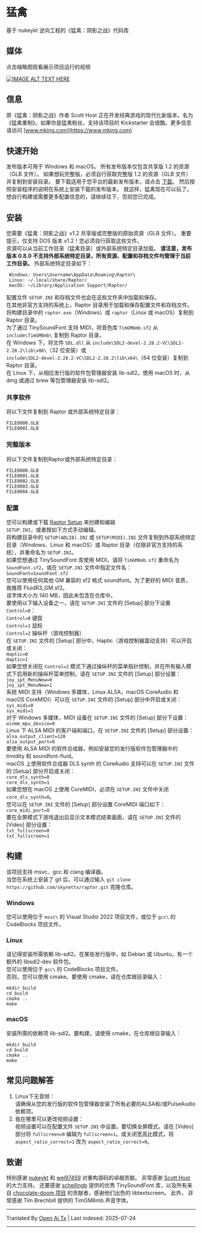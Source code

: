 
# 猛禽
基于 nukeykt 逆向工程的《猛禽：阴影之战》代码库

## 媒体
点击缩略图观看展示项目运行的视频  

[![IMAGE ALT TEXT HERE](https://img.youtube.com/vi/Nt2HfchiudY/0.jpg)](https://www.youtube.com/channel/UCedmTTlonJK5DvkiMpA_teQ)
## 信息
原《猛禽：阴影之战》作者 Scott Host 正在开发经典游戏的现代化新版本，名为《猛禽重制》。如果你是猛禽粉丝，支持该项目的 Kickstarter 会很酷。更多信息请访问 [www.mking.com](https://www.mking.com)

## 快速开始
发布版本可用于 Windows 和 macOS。
所有发布版本仅包含共享版 1.2 的资源（GLB 文件）。
如果想玩完整版，必须自行获取完整版 1.2 的资源（GLB 文件）并复制到安装目录。
要下载适用于您平台的最新发布版本，请点击 [下载](https://github.com/skynettx/raptor/releases/latest)。
然后按照安装程序的说明在系统上安装下载的发布版本。
就这样，猛禽现在可以玩了。
想自行构建或需要更多配置信息的，请继续往下，否则您已完成。

## 安装
您需要《猛禽：阴影之战》v1.2 共享版或完整版的原始资源（GLB 文件）。
重要提示，仅支持 DOS 版本 v1.2！您必须自行获取这些文件。  
资源可以从当前工作目录（猛禽目录）或外部系统特定目录加载。
**请注意，发布版本 0.8.0 不支持外部系统特定目录，所有资源、配置和存档文件均管理于当前工作目录。**
外部系统特定目录如下：

```
 Windows: Users\Username\AppData\Roaming\Raptor\  
 Linux: ~/.local/share/Raptor/
 macOS: ~/Library/Application Support/Raptor/
```
配置文件 `SETUP.INI` 和存档文件也会在这些文件夹中加载和保存。  
在其他非官方支持的系统上，Raptor 目录用于加载和保存配置文件和存档文件。  
将构建目录中的 `raptor.exe`（Windows）或 `raptor`（Linux 或 macOS）复制到 Raptor 目录。  
为了通过 TinySoundFont 支持 MIDI，将音色库 `TimGM6mb.sf2` 从 `include\TimGM6mb\` 复制到 Raptor 目录。  
在 Windows 下，将文件 `SDL.dll` 从 `include\SDL2-devel-2.28.2-VC\SDL2-2.28.2\lib\x86\`（32 位安装）或  
`include\SDL2-devel-2.28.2-VC\SDL2-2.28.2\lib\x64\`（64 位安装）复制到 Raptor 目录。  
在 Linux 下，从相应发行版的软件包管理器安装 lib-sdl2。使用 macOS 时，从 dmg 或通过 brew 等包管理器安装 lib-sdl2。  
### 共享软件  
将以下文件复制到 Raptor 或外部系统特定目录：  
```
FILE0000.GLB  
FILE0001.GLB  
```
### 完整版本
将以下文件复制到Raptor或外部系统特定目录：
```
FILE0000.GLB  
FILE0001.GLB  
FILE0002.GLB  
FILE0003.GLB  
FILE0004.GLB  
```
### 配置
您可以构建或下载 [Raptor Setup](https://github.com/skynettx/raptorsetup.git) 来创建和编辑  
`SETUP.INI`，或者按如下方式手动编辑。  
将构建目录中的 `SETUP(ADLIB).INI` 或 `SETUP(MIDI).INI` 文件复制到外部系统特定目录（Windows、Linux 和 macOS）或 Raptor 目录（仅限非官方支持的系统），并重命名为 `SETUP.INI`。  
如果您想通过 TinySoundFont 库使用 MIDI，请将 `TimGM6mb.sf2` 重命名为 `SoundFont.sf2`，或在 `SETUP.INI` 文件中指定文件名：  
`SoundFont=SoundFont.sf2`  
您可以使用任何其他 GM 兼容的 sf2 格式 soundfont。为了更好的 MIDI 音质，我推荐 FluidR3_GM.sf2。  
该字体大小为 140 MB，因此未包含在仓库中。  
要使用以下输入设备之一，请在 `SETUP.INI` 文件的 [Setup] 部分下设置 `Control=0`：  
`Control=0` 键盘  
`Control=1` 鼠标  
`Control=2` 操纵杆（游戏控制器）  
在 `SETUP.INI` 文件的 [Setup] 部分中，Haptic（游戏控制器震动支持）可以开启或关闭：  
`Haptic=0`  
`Haptic=1`  
如果您想关闭在 `Control=2` 模式下通过操纵杆的菜单指针控制，并在所有输入模式下启用新的操纵杆菜单控制，请在 `SETUP.INI` 文件的 [Setup] 部分设置：  
`joy_ipt_MenuNew=0`  
`joy_ipt_MenuNew=1`  
系统 MIDI 支持（Windows 多媒体，Linux ALSA，macOS CoreAudio 和 macOS CoreMIDI）可以在 `SETUP.INI` 文件的 [Setup] 部分中开启或关闭：  
`sys_midi=0`  
`sys_midi=1`  
对于 Windows 多媒体，MIDI 设备在 `SETUP.INI` 文件的 [Setup] 部分下设置：  
`winmm_mpu_device=0`  
Linux 下 ALSA MIDI 的客户端和端口，在 `SETUP.INI` 文件的 [Setup] 部分设置：  
`alsa_output_client=128`  
`alsa_output_port=0`  
要使用 ALSA MIDI 的软件合成器，例如安装您的发行版软件包管理器中的 timidity 和 soundfont-fluid。  
macOS 上使用软件合成器 DLS synth 的 CoreAudio 支持可以在 `SETUP.INI` 文件的 [Setup] 部分开启或关闭：  
`core_dls_synth=0`  
`core_dls_synth=1`  
如果您想在 macOS 上使用 CoreMIDI，必须在 `SETUP.INI` 文件中关闭 `core_dls_synth=0`。  
您可以在 `SETUP.INI` 文件的 [Setup] 部分设置 CoreMIDI 端口如下：  
`core_midi_port=0`  
要在全屏模式下游戏退出后显示文本模式结束画面，请在 `SETUP.INI` 文件的 [Video] 部分设置：  
`txt_fullscreen=0`  
`txt_fullscreen=1`  

## 构建
该项目支持 msvc、gcc 和 clang 编译器。  
当您在系统上安装了 git 后，可以通过输入 `git clone https://github.com/skynettx/raptor.git` 克隆仓库。

### Windows
您可以使用位于 `msvc\` 的 Visual Studio 2022 项目文件，或位于 `gcc\` 的 CodeBlocks 项目文件。

### Linux
请记得安装所需依赖 lib-sdl2。在某些发行版中，如 Debian 或 Ubuntu，有一个额外的 libsdl2-dev 软件包。  
您可以使用位于 `gcc\` 的 CodeBlocks 项目文件。  
否则，您可以使用 cmake。要使用 cmake，请在仓库根目录输入：  

```
mkdir build  
cd build  
cmake ..  
make  
```
### macOS
安装所需的依赖项 lib-sdl2。要构建，请使用 cmake，在仓库根目录输入：

```
mkdir build  
cd build  
cmake ..  
make  
```
## 常见问题解答
1. Linux下无音频：  
请确保从您的发行版的软件包管理器安装了所有必要的ALSA和/或PulseAudio依赖项。
2. 我在哪里可以更改视频设置：  
视频设置可以在配置文件 `SETUP.INI` 中设置。要切换全屏模式，请在 [Video] 部分将 `fullscreen=0` 
编辑为 `fullscreen=1`。或关闭宽高比模式，将 `aspect_ratio_correct=1` 改为 `aspect_ratio_correct=0`。

## 致谢
特别感谢 [nukeykt](https://github.com/nukeykt) 和 [wel97459](https://github.com/wel97459) 对重构源码的卓越贡献。
非常感谢 [Scott Host](https://www.mking.com) 的大力支持。
还要感谢 [schellingb](https://github.com/schellingb) 提供的优秀 TinySoundFont 库，以及所有来自
[chocolate-doom 项目](https://github.com/chocolate-doom) 的贡献者，感谢他们出色的 libtextscreen。 此外，
非常感谢 Tim Brechbill 提供的 TimGM6mb 声音字体。










---

Tranlated By [Open Ai Tx](https://github.com/OpenAiTx/OpenAiTx) | Last indexed: 2025-07-24

---